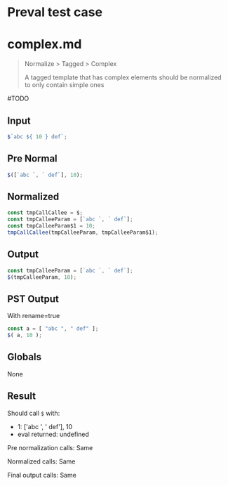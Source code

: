 # Preval test case

# complex.md

> Normalize > Tagged > Complex
>
> A tagged template that has complex elements should be normalized to only contain simple ones

#TODO

## Input

`````js filename=intro
$`abc ${ 10 } def`;
`````

## Pre Normal


`````js filename=intro
$([`abc `, ` def`], 10);
`````

## Normalized


`````js filename=intro
const tmpCallCallee = $;
const tmpCalleeParam = [`abc `, ` def`];
const tmpCalleeParam$1 = 10;
tmpCallCallee(tmpCalleeParam, tmpCalleeParam$1);
`````

## Output


`````js filename=intro
const tmpCalleeParam = [`abc `, ` def`];
$(tmpCalleeParam, 10);
`````

## PST Output

With rename=true

`````js filename=intro
const a = [ "abc ", " def" ];
$( a, 10 );
`````

## Globals

None

## Result

Should call `$` with:
 - 1: ['abc ', ' def'], 10
 - eval returned: undefined

Pre normalization calls: Same

Normalized calls: Same

Final output calls: Same
